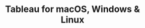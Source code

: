 ---
name: Tableau
url: 'https://www.tableau.com/'
category: Business
title: 'Tableau for macOS, Windows & Linux'
key: tableau

---